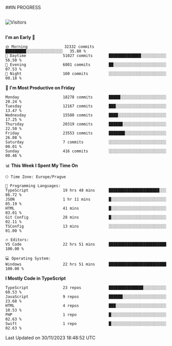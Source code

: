 ##IN PROGRESS
##
![Visitors](https://komarev.com/ghpvc/?username=petrbui&style=for-the-badge&label=Visitors+👀)



##
<!--
[![My GitHub stats](https://github-readme-stats.vercel.app/api?username=petrbui&theme=github_dark)](https://github.com/anuraghazra/github-readme-stats)

[![My wakatime stats](https://github-readme-stats.vercel.app/api/wakatime?username=petrbui&theme=github_dark)](https://github.com/anuraghazra/github-readme-stats)
-->
<!--START_SECTION:waka-->
**I'm an Early 🐤** 

```text
🌞 Morning                32332 commits       █████████░░░░░░░░░░░░░░░░   35.80 % 
🌆 Daytime                51027 commits       ██████████████░░░░░░░░░░░   56.50 % 
🌃 Evening                6801 commits        ██░░░░░░░░░░░░░░░░░░░░░░░   07.53 % 
🌙 Night                  160 commits         ░░░░░░░░░░░░░░░░░░░░░░░░░   00.18 % 
```
📅 **I'm Most Productive on Friday** 

```text
Monday                   18278 commits       █████░░░░░░░░░░░░░░░░░░░░   20.24 % 
Tuesday                  12167 commits       ███░░░░░░░░░░░░░░░░░░░░░░   13.47 % 
Wednesday                15580 commits       ████░░░░░░░░░░░░░░░░░░░░░   17.25 % 
Thursday                 20319 commits       ██████░░░░░░░░░░░░░░░░░░░   22.50 % 
Friday                   23553 commits       ███████░░░░░░░░░░░░░░░░░░   26.08 % 
Saturday                 7 commits           ░░░░░░░░░░░░░░░░░░░░░░░░░   00.01 % 
Sunday                   416 commits         ░░░░░░░░░░░░░░░░░░░░░░░░░   00.46 % 
```


📊 **This Week I Spent My Time On** 

```text
🕑︎ Time Zone: Europe/Prague

💬 Programming Languages: 
TypeScript               19 hrs 48 mins      ██████████████████████░░░   86.72 % 
JSON                     1 hr 11 mins        █░░░░░░░░░░░░░░░░░░░░░░░░   05.19 % 
HTML                     41 mins             █░░░░░░░░░░░░░░░░░░░░░░░░   03.01 % 
Git Config               28 mins             █░░░░░░░░░░░░░░░░░░░░░░░░   02.11 % 
TSConfig                 13 mins             ░░░░░░░░░░░░░░░░░░░░░░░░░   01.00 % 

🔥 Editors: 
VS Code                  22 hrs 51 mins      █████████████████████████   100.00 % 

💻 Operating System: 
Windows                  22 hrs 51 mins      █████████████████████████   100.00 % 
```

**I Mostly Code in TypeScript** 

```text
TypeScript               23 repos            ███████████████░░░░░░░░░░   60.53 % 
JavaScript               9 repos             ██████░░░░░░░░░░░░░░░░░░░   23.68 % 
HTML                     4 repos             ███░░░░░░░░░░░░░░░░░░░░░░   10.53 % 
PHP                      1 repo              █░░░░░░░░░░░░░░░░░░░░░░░░   02.63 % 
Swift                    1 repo              █░░░░░░░░░░░░░░░░░░░░░░░░   02.63 % 
```




 Last Updated on 30/11/2023 18:48:52 UTC
<!--END_SECTION:waka-->
